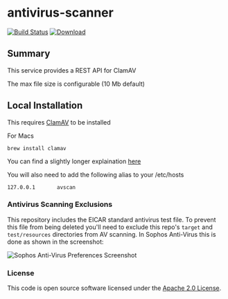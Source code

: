 
# antivirus-scanner

[![Build Status](https://travis-ci.org/hmrc/antivirus-scanner.svg?branch=master)](https://travis-ci.org/hmrc/antivirus-scanner) [ ![Download](https://api.bintray.com/packages/hmrc/releases/antivirus-scanner/images/download.svg) ](https://bintray.com/hmrc/releases/antivirus-scanner/_latestVersion)

## Summary

This service provides a REST API for ClamAV

The max file size is configurable (10 Mb default)


## Local Installation

This requires [ClamAV](http://www.clamav.net/) to be installed

For Macs

```brew install clamav```

You can find a slightly longer explaination [here](https://gist.github.com/paulspringett/8802240)

You will also need to add the following alias to your /etc/hosts

```127.0.0.1       avscan```

### Antivirus Scanning Exclusions

This repository includes the EICAR standard antivirus test file. To prevent this file from being deleted you'll need to exclude this repo's `target` and `test/resources` directories from AV scanning. In Sophos Anti-Virus this is done as shown in the screenshot:

![Sophos Anti-Virus Preferences Screenshot](doc/sophos-av-exclusions.png?raw=true)

### License

This code is open source software licensed under the [Apache 2.0 License]("http://www.apache.org/licenses/LICENSE-2.0.html").
